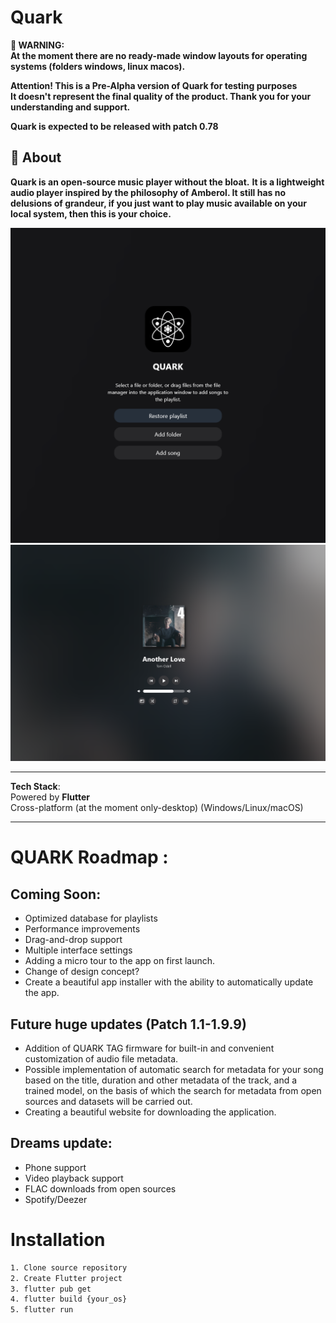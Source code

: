 # Quark 

**🚨 WARNING:**  
**At the moment there are no ready-made window layouts for operating systems (folders windows, linux macos).**  

**Attention! This is a Pre-Alpha version of Quark for testing purposes**  
**It doesn't represent the final quality of the product. Thank you for your understanding and support.**  

**Quark is expected to be released with patch 0.78**

## 🚀 About  
**Quark is an open-source music player without the bloat.**
**It is a lightweight audio player inspired by the philosophy of **Amberol**. It still has no delusions of grandeur, if you just want to play music available on your local system, then this is your choice.**

![Musician Screenshot](screenshot1.png)
![Musician Screenshot](screenshot2.png)

---

**Tech Stack**:  
 Powered by **Flutter**  
 Cross-platform (at the moment only-desktop) (Windows/Linux/macOS)  

---

# QUARK Roadmap :

## Coming Soon:  
- Optimized database for playlists  
- Performance improvements  
- Drag-and-drop support  
- Multiple interface settings
- Adding a micro tour to the app on first launch.  
- Change of design concept?  
- Create a beautiful app installer with the ability to automatically update the app.  

## Future huge updates (Patch 1.1-1.9.9)
- Addition of QUARK TAG firmware for built-in and convenient customization of audio file metadata.  
- Possible implementation of automatic search for metadata for your song based on the title, duration and other metadata of the track, and a trained model, on the basis of which the search for metadata from open sources and datasets will be carried out.  
- Creating a beautiful website for downloading the application.  

## Dreams update:  
- Phone support
- Video playback support  
- FLAC downloads from open sources  
- Spotify/Deezer 


# Installation
```bash
1. Clone source repository
2. Create Flutter project
3. flutter pub get
4. flutter build {your_os}
5. flutter run
```
